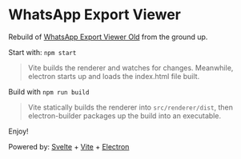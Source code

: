 # WhatsApp Export Viewer

Rebuild of [WhatsApp Export Viewer Old](https://github.com/MrMelon54/WhatsAppExportViewer-Old) from the ground up.

Start with: `npm start`

> Vite builds the renderer and watches for changes. Meanwhile, electron starts up and loads the index.html file built.

Build with `npm run build`

> Vite statically builds the renderer into `src/renderer/dist`, then electron-builder packages up the build into an executable.

Enjoy!

Powered by: [Svelte](https://svelte.dev) + [Vite](https://vitejs.dev) + [Electron](https://electronjs.org)

